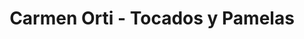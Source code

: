 ---
title: "Carmen Orti - Tocados y Pamelas"
url: /torrent/carmen-orti-tocados-y-pamelas/
shop: tienda
---